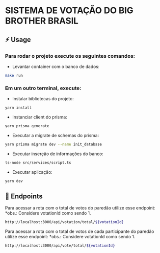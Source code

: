 # SISTEMA DE VOTAÇÃO DO BIG BROTHER BRASIL


## :zap: Usage

### Para rodar o projeto execute os seguintes comandos:

- Levantar container com o banco de dados:
```bash
make run
```

### Em um outro terminal, execute:

- Instalar bibliotecas do projeto:
```bash
yarn install
```

- Instanciar client do prisma:
```bash
yarn prisma generate
```

- Executar a migrate de schemas do prisma:
```bash
yarn prisma migrate dev --name init_database
```

- Executar inserção de informações do banco:
```bash
ts-node src/services/script.ts
```

- Executar aplicação:
```bash
yarn dev
```

## :book: Endpoints

Para acessar a rota com o total de votos do paredão utilize esse endpoint:
*obs.: Considere votationId como sendo 1.
```bash
http://localhost:3000/api/votation/total/${votationId}
```

Para acessar a rota com o total de votos de cada participante do paredão utilize esse endpoint:
*obs.: Considere votationId como sendo 1.
```bash
http://localhost:3000/api/vote/total/${votationId}
```